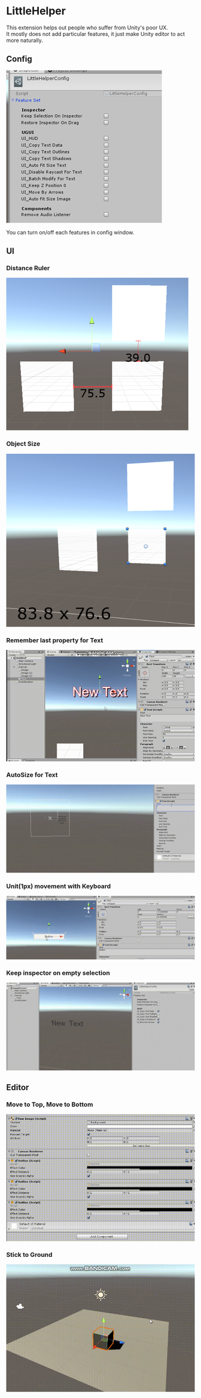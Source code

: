 LittleHelper
====

This extension helps out people who suffer from Unity's poor UX.<br>
It mostly does not add particular features, it just make Unity editor to act more naturally.

Config
----
![CONFIG](img/config.png)

You can turn on/off each features in config window.

UI
----
### Distance Ruler
![img](img/ruler.png)

### Object Size
![img](img/sizeview.png)

### Remember last property for Text
![gif](gif/textdata.gif)

### AutoSize for Text
![gif](gif/autofit.gif)

### Unit(1px) movement with Keyboard
![gif](gif/ui_arrow.gif)

### Keep inspector on empty selection
![gif](gif/keep_selection.gif)

Editor
----
### Move to Top, Move to Bottom
![gif](gif/move_to_top.gif)

### Stick to Ground
![gif](gif/sticktoground.gif)